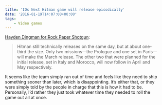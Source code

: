 ```yaml
---
title: 'IOs Next Hitman game will release episodically'
date: '2016-01-19T14:07:00+00:00'
tags:
    - Video games
---
```


[Hayden Dingman for Rock Paper Shotgun](https://www.rockpapershotgun.com/2016/01/15/new-hitman-episodic/):

> Hitman still technically releases on the same day, but at about one-third the size. Only two missions—the Prologue and one set in Paris—will make the March release. The other two that were planned for the initial release, set in Italy and Morocco, will now follow in April and May respectively.

It seems like the team simply ran out of time and feels like they need to ship something sooner than later, which is disappointing. It’s either that, or they were simply told by the people in charge that this is how it had to be. Personally, I’d rather they just took whatever time they needed to roll the game out all at once.